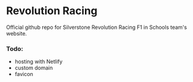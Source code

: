 # Revolution Racing
  Official github repo for Silverstone Revolution Racing F1 in Schools team's website.

### Todo:

* hosting with Netlify
* custom domain
* favicon
